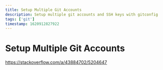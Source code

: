 ```yaml
---
title: Setup Multiple Git Accounts
description: Setup multiple git accounts and SSH keys with gitconfig
tags: ['git']
timestamp: 1620912827922
---
```


# Setup Multiple Git Accounts

<https://stackoverflow.com/a/43884702/5204647>
